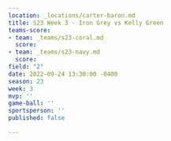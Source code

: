 ```yaml
---
location: _locations/carter-baron.md
title: S23 Week 3 - Iron Grey vs Kelly Green
teams-score:
- team: _teams/s23-coral.md
  score: 
- team: _teams/s23-navy.md
  score: 
field: "2"
date: 2022-09-24 13:30:00 -0400
season: 23
week: 3
mvp: ''
game-ball: ''
sportsperson: ''
published: false

---
```

